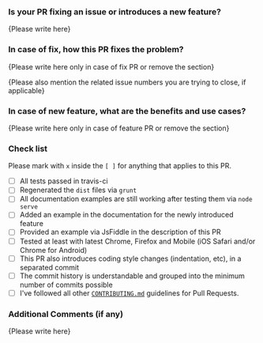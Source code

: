 <!-- 
Thank you for your contribution to bootstrap-colorpicker! Please replace {Please write here} with your description.
Please note that PRs not following this template may be potentially discarded if they are not clear enough.
-->

### Is your PR fixing an issue or introduces a new feature?

{Please write here}

### In case of fix, how this PR fixes the problem?

{Please write here only in case of fix PR or remove the section}

{Please also mention the related issue numbers you are trying to close, if applicable}

### In case of new feature, what are the benefits and use cases?

{Please write here only in case of feature PR or remove the section}

### Check list
Please mark with `x` inside the `[ ]` for anything that applies to this PR.

- [ ] All tests passed in travis-ci
- [ ] Regenerated the `dist` files via `grunt`
- [ ] All documentation examples are still working after testing them via `node serve`
- [ ] Added an example in the documentation for the newly introduced feature
- [ ] Provided an example via JsFiddle in the description of this PR
- [ ] Tested at least with latest Chrome, Firefox and Mobile (iOS Safari and/or Chrome for Android)
- [ ] This PR also introduces coding style changes (indentation, etc), in a separated commit
- [ ] The commit history is understandable and grouped into the minimum number of commits possible
- [ ] I've followed all other [`CONTRIBUTING.md`](.github/CONTRIBUTING.md#pull-requests) guidelines for Pull Requests.

### Additional Comments (if any)

{Please write here}
